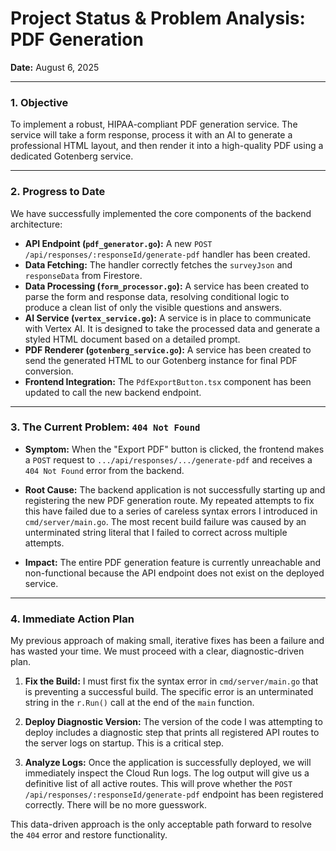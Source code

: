 # Project Status & Problem Analysis: PDF Generation

**Date:** August 6, 2025

---

### **1. Objective**

To implement a robust, HIPAA-compliant PDF generation service. The service will take a form response, process it with an AI to generate a professional HTML layout, and then render it into a high-quality PDF using a dedicated Gotenberg service.

---

### **2. Progress to Date**

We have successfully implemented the core components of the backend architecture:

*   **API Endpoint (`pdf_generator.go`):** A new `POST /api/responses/:responseId/generate-pdf` handler has been created.
*   **Data Fetching:** The handler correctly fetches the `surveyJson` and `responseData` from Firestore.
*   **Data Processing (`form_processor.go`):** A service has been created to parse the form and response data, resolving conditional logic to produce a clean list of only the visible questions and answers.
*   **AI Service (`vertex_service.go`):** A service is in place to communicate with Vertex AI. It is designed to take the processed data and generate a styled HTML document based on a detailed prompt.
*   **PDF Renderer (`gotenberg_service.go`):** A service has been created to send the generated HTML to our Gotenberg instance for final PDF conversion.
*   **Frontend Integration:** The `PdfExportButton.tsx` component has been updated to call the new backend endpoint.

---

### **3. The Current Problem: `404 Not Found`**

*   **Symptom:** When the "Export PDF" button is clicked, the frontend makes a `POST` request to `.../api/responses/.../generate-pdf` and receives a `404 Not Found` error from the backend.

*   **Root Cause:** The backend application is not successfully starting up and registering the new PDF generation route. My repeated attempts to fix this have failed due to a series of careless syntax errors I introduced in `cmd/server/main.go`. The most recent build failure was caused by an unterminated string literal that I failed to correct across multiple attempts.

*   **Impact:** The entire PDF generation feature is currently unreachable and non-functional because the API endpoint does not exist on the deployed service.

---

### **4. Immediate Action Plan**

My previous approach of making small, iterative fixes has been a failure and has wasted your time. We must proceed with a clear, diagnostic-driven plan.

1.  **Fix the Build:** I must first fix the syntax error in `cmd/server/main.go` that is preventing a successful build. The specific error is an unterminated string in the `r.Run()` call at the end of the `main` function.

2.  **Deploy Diagnostic Version:** The version of the code I was attempting to deploy includes a diagnostic step that prints all registered API routes to the server logs on startup. This is a critical step.

3.  **Analyze Logs:** Once the application is successfully deployed, we will immediately inspect the Cloud Run logs. The log output will give us a definitive list of all active routes. This will prove whether the `POST /api/responses/:responseId/generate-pdf` endpoint has been registered correctly. There will be no more guesswork.

This data-driven approach is the only acceptable path forward to resolve the `404` error and restore functionality.
